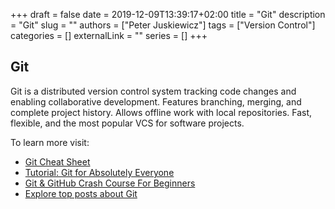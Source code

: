 +++ 
draft = false
date = 2019-12-09T13:39:17+02:00
title = "Git"
description = "Git"
slug = ""
authors = ["Peter Juskiewicz"]
tags = ["Version Control"]
categories = []
externalLink = ""
series = []
+++

## Git

Git is a distributed version control system tracking code changes and enabling collaborative development. Features branching, merging, and complete project history. Allows offline work with local repositories. Fast, flexible, and the most popular VCS for software projects.

To learn more visit:

- [Git Cheat Sheet](https://cs.fyi/guide/git-cheatsheet)
- [Tutorial: Git for Absolutely Everyone](https://thenewstack.io/tutorial-git-for-absolutely-everyone/)
- [Git & GitHub Crash Course For Beginners](https://www.youtube.com/watch?v=SWYqp7iY_Tc)
- [Explore top posts about Git](https://app.daily.dev/tags/git?ref=roadmapsh)
